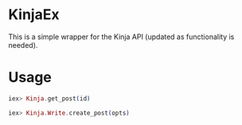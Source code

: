 # KinjaEx
This is a simple wrapper for the Kinja API (updated as functionality is needed).

# Usage

```elixir
iex> Kinja.get_post(id)

iex> Kinja.Write.create_post(opts)
```
